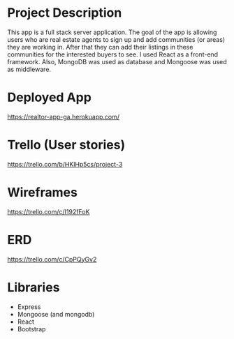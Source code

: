 # Project Description

This app is a full stack server application. The goal of the app is allowing users who are real estate agents to sign up and add communities (or areas) they are working in. After that they can add their listings in these communities for the interested buyers to see. I used React as a front-end framework. Also, MongoDB was used as database and Mongoose was used as middleware. 

# Deployed App

https://realtor-app-ga.herokuapp.com/

# Trello (User stories)

https://trello.com/b/HKlHp5cs/project-3

# Wireframes

https://trello.com/c/I192fFoK

# ERD 

https://trello.com/c/CpPQyGv2

# Libraries

* Express
* Mongoose (and mongodb)
* React
* Bootstrap